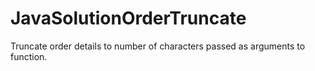 # JavaSolutionOrderTruncate
Truncate order details to number of characters passed as arguments to function.
